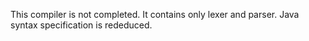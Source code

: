 This compiler is not completed. It contains only lexer and parser.
Java syntax specification is rededuced. 
